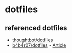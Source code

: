 # dotfiles


## referenced dotfiles

- [thoughtbot/dotfiles](https://github.com/thoughtbot/dotfiles)
- [b4b4r07/dotfiles](https://github.com/b4b4r07/dotfiles) - [Article](http://qiita.com/b4b4r07/items/b70178e021bef12cd4a2)
